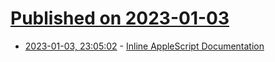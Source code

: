 # [Published on 2023-01-03](index.md)

* [2023-01-03, 23:05:02](https://news.ycombinator.com/item?id=34239421) - [Inline AppleScript Documentation](https://indiestack.com/2023/01/inline-applescript-documentation/)
